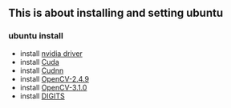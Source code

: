 ## This is about installing and setting ubuntu

### ubuntu install
* install [nvidia driver](doc/nvidia-driver/nvidia-driver.md)
* install [Cuda](doc/cuda/cuda.md)
* install [Cudnn](doc/cudnn/cudnn.md)
* install [OpenCV-2.4.9](doc/opencv2-4-9/opencv249.md)
* install [OpenCV-3.1.0](doc/opencv3-1-0/opencv310.md)
* install [DIGITS](doc/digits/digits.md)
